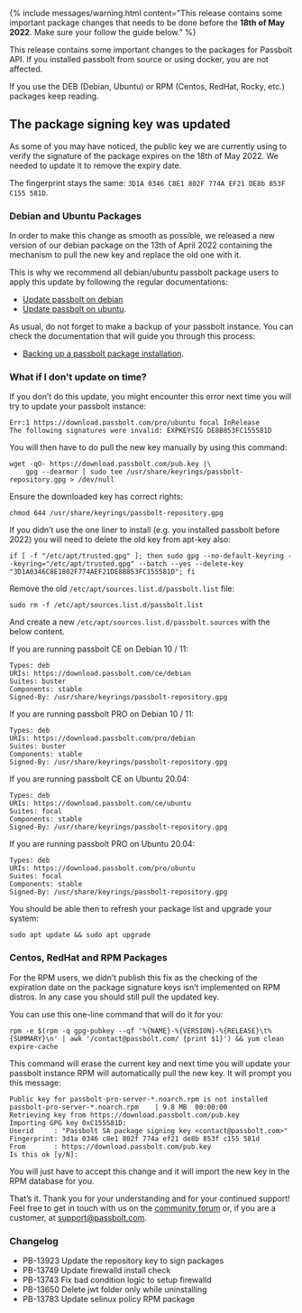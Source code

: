 {% include messages/warning.html
    content="This release contains some important package changes that needs to be done before the <strong>18th of May 2022</strong>. Make sure your follow the guide below."
%}

This release contains some important changes to the packages for Passbolt API. 
If you installed passbolt from source or using docker, you are not affected. 

If you use the DEB (Debian, Ubuntu) or RPM (Centos, RedHat, Rocky, etc.) packages keep reading.

## The package signing key was updated

As some of you may have noticed, the public key we are currently using to verify the signature of the package expires 
on the 18th of May 2022. We needed to update it to remove the expiry date.

The fingerprint stays the same: `3D1A 0346 C8E1 802F 774A EF21 DE8b 853F C155 581D`.

### Debian and Ubuntu Packages

In order to make this change as smooth as possible, we released a new version of our debian package on the 13th of 
April 2022 containing the mechanism to pull the new key and replace the old one with it.

This is why we recommend all debian/ubuntu passbolt package users to apply this update by
following the regular documentations: 
- [Update passbolt on debian](/hosting/update/debian-package)
- [Update passbolt on ubuntu](/hosting/update/ubuntu-package).

As usual, do not forget to make a backup of your passbolt instance. You can check the documentation that will guide
you through this process:
- [Backing up a passbolt package installation](/hosting/backup).

### What if I don't update on time?
If you don’t do this update, you might encounter this error next time you will try to update your passbolt instance:

```
Err:1 https://download.passbolt.com/pro/ubuntu focal InRelease
The following signatures were invalid: EXPKEYSIG DE8B853FC155581D
```

You will then have to do pull the new key manually by using this command:
```
wget -qO- https://download.passbolt.com/pub.key |\
    gpg --dearmor | sudo tee /usr/share/keyrings/passbolt-repository.gpg > /dev/null
```

Ensure the downloaded key has correct rights:
```
chmod 644 /usr/share/keyrings/passbolt-repository.gpg
```

If you didn’t use the one liner to install (e.g. you installed passbolt before 2022) you will need to delete the old key from apt-key also:
```
if [ -f "/etc/apt/trusted.gpg" ]; then sudo gpg --no-default-keyring --keyring="/etc/apt/trusted.gpg" --batch --yes --delete-key "3D1A0346C8E1802F774AEF21DE8B853FC155581D"; fi
```

Remove the old `/etc/apt/sources.list.d/passbolt.list` file:

```
sudo rm -f /etc/apt/sources.list.d/passbolt.list
```

And create a new `/etc/apt/sources.list.d/passbolt.sources` with the below content.

If you are running passbolt CE on Debian 10 / 11:

```
Types: deb
URIs: https://download.passbolt.com/ce/debian
Suites: buster
Components: stable
Signed-By: /usr/share/keyrings/passbolt-repository.gpg
```

If you are running passbolt PRO on Debian 10 / 11:

```
Types: deb
URIs: https://download.passbolt.com/pro/debian
Suites: buster
Components: stable
Signed-By: /usr/share/keyrings/passbolt-repository.gpg
```

If you are running passbolt CE on Ubuntu 20.04:

```
Types: deb
URIs: https://download.passbolt.com/ce/ubuntu
Suites: focal
Components: stable
Signed-By: /usr/share/keyrings/passbolt-repository.gpg
```

If you are running passbolt PRO on Ubuntu 20.04:

```
Types: deb
URIs: https://download.passbolt.com/pro/ubuntu
Suites: focal
Components: stable
Signed-By: /usr/share/keyrings/passbolt-repository.gpg
```

You should be able then to refresh your package list and upgrade your system:
```
sudo apt update && sudo apt upgrade
```
### Centos, RedHat and RPM Packages

For the RPM users, we didn’t publish this fix as the checking of the expiration date on the package signature 
keys isn’t implemented on RPM distros. In any case you should still pull the updated key. 

You can use this one-line command that will do it for you:
```
rpm -e $(rpm -q gpg-pubkey --qf '%{NAME}-%{VERSION}-%{RELEASE}\t%{SUMMARY}\n' | awk '/contact@passbolt.com/ {print $1}') && yum clean expire-cache
```

This command will erase the current key and next time you will update your passbolt instance RPM will automatically 
pull the new key. It will prompt you this message:
```
Public key for passbolt-pro-server-*.noarch.rpm is not installed
passbolt-pro-server-*.noarch.rpm    | 9.8 MB  00:00:00
Retrieving key from https://download.passbolt.com/pub.key
Importing GPG key 0xC155581D:
Userid     : "Passbolt SA package signing key <contact@passbolt.com>"
Fingerprint: 3d1a 0346 c8e1 802f 774a ef21 de8b 853f c155 581d
From       : https://download.passbolt.com/pub.key
Is this ok [y/N]:
```

You will just have to accept this change and it will import the new key in the RPM database for you.

That’s it. Thank you for your understanding and for your continued support!
Feel free to get in touch with us on the [community forum](https://community.passbolt.com) or,
if you are a customer, at [support@passbolt.com](mailto:support@passbolt.com).

### Changelog
- PB-13923 Update the repository key to sign packages
- PB-13749 Update firewalld install check
- PB-13743 Fix bad condition logic to setup firewalld
- PB-13650 Delete jwt folder only while uninstalling
- PB-13783 Update selinux policy RPM package
